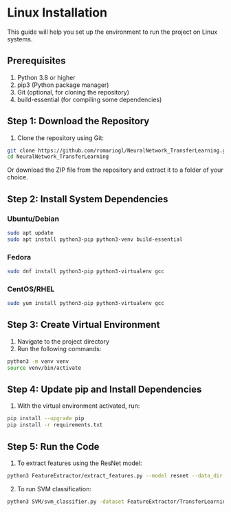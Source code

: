 # Linux Installation

This guide will help you set up the environment to run the project on Linux systems.

## Prerequisites

1. Python 3.8 or higher
2. pip3 (Python package manager)
3. Git (optional, for cloning the repository)
4. build-essential (for compiling some dependencies)

## Step 1: Download the Repository

1. Clone the repository using Git:
```bash
git clone https://github.com/romariogl/NeuralNetwork_TransferLearning.git
cd NeuralNetwork_TransferLearning
```

Or download the ZIP file from the repository and extract it to a folder of your choice.

## Step 2: Install System Dependencies

### Ubuntu/Debian
```bash
sudo apt update
sudo apt install python3-pip python3-venv build-essential
```

### Fedora
```bash
sudo dnf install python3-pip python3-virtualenv gcc
```

### CentOS/RHEL
```bash
sudo yum install python3-pip python3-virtualenv gcc
```

## Step 3: Create Virtual Environment

1. Navigate to the project directory
2. Run the following commands:

```bash
python3 -m venv venv
source venv/bin/activate
```

## Step 4: Update pip and Install Dependencies

1. With the virtual environment activated, run:

```bash
pip install --upgrade pip
pip install -r requirements.txt
```

## Step 5: Run the Code

1. To extract features using the ResNet model:
```bash
python3 FeatureExtractor/extract_features.py --model resnet --data_dir AntivirusDataset
```

2. To run SVM classification:
```bash
python3 SVM/svm_classifier.py -dataset FeatureExtractor/TransferLearningAntivirus.libsvm
```
